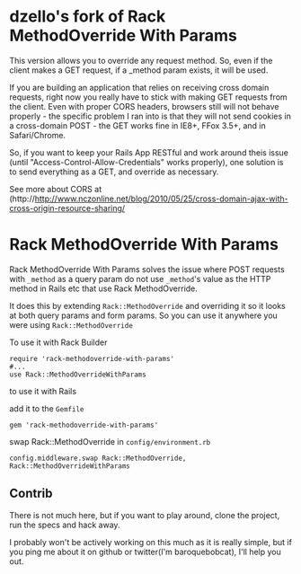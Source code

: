 dzello's fork of Rack MethodOverride With Params
===============================
This version allows you to override any request method. So,
even if the client makes a GET request, if a _method param
exists, it will be used.

If you are building an application that relies on receiving
cross domain requests, right now you really have to stick with
making GET requests from the client. Even with proper CORS headers,
browsers still will not behave properly - the specific problem
I ran into is that they will not send cookies in a cross-domain
POST - the GET works fine in IE8+, FFox 3.5+, and in Safari/Chrome.

So, if you want to keep your Rails App RESTful and work around theis
issue (until "Access-Control-Allow-Credentials" works properly),
one solution is to send everything as a GET, and override as necessary.

See more about CORS at (http://http://www.nczonline.net/blog/2010/05/25/cross-domain-ajax-with-cross-origin-resource-sharing/


Rack MethodOverride With Params
===============================
Rack MethodOverride With Params solves the issue where POST requests with `_method` as a query param do not use `_method`'s value as the HTTP method in Rails etc that use Rack MethodOverride.

It does this by extending `Rack::MethodOverride` and overriding it so it looks at both query params and form params. So you can use it anywhere you were using `Rack::MethodOverride`

To use it with Rack Builder

    require 'rack-methodoverride-with-params'
    #...
    use Rack::MethodOverrideWithParams

to use it with Rails

add it to the `Gemfile`

    gem 'rack-methodoverride-with-params'

swap Rack::MethodOverride in `config/environment.rb`

    config.middleware.swap Rack::MethodOverride, Rack::MethodOverrideWithParams
Contrib
---------------
There is not much here, but if you want to play around, clone the project, run the specs and hack away.

I probably won't be actively working on this much as it is really simple, but if you ping me about it on github or twitter(I'm baroquebobcat), I'll help you out.